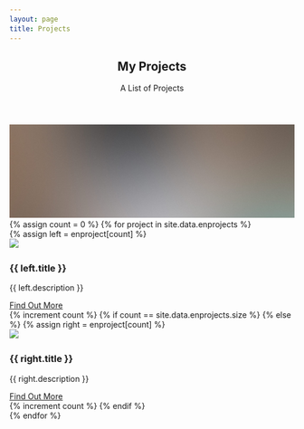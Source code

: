 ```yaml
---
layout: page
title: Projects
---
```


<section class="box special">
  <header class="major">
    <h2>My Projects</h2>
    <p>A List of Projects</p>
  </header>
  <span class="image featured"><img src="/images/pic01.jpg" alt="" /></span>
</section>
<section class="box special features">
  {% assign count = 0 %}
  {% for project in site.data.enprojects %}
  <div class="features-row"> <!-- Row of TWO Items Each -->
  {% assign left = enproject[count] %}
    <section>
      <span class="image featured">
        <img src="/images/projects/{{ left.pic }}">
      </span>
      <h3>{{ left.title }}</h3>
      <p>{{ left.description }}</p>
      <a href="{{ left.link }}" class="button special">Find Out More</a>
    </section>
  {% increment count %} {% if count == site.data.enprojects.size %}
  {% else %} {% assign right = enproject[count] %}
    <section>
      <span class="image featured">
        <img src="/images/projects/{{ right.pic }}">
      </span>
      <h3>{{ right.title }}</h3>
      <p>{{ right.description }}</p>
      <a href="{{ right.link }}" class="button special">Find Out More</a>
    </section>
  {% increment count %}
  {% endif %}
  </div>
  {% endfor %}
</section>
